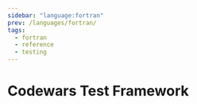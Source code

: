 ```yaml
---
sidebar: "language:fortran"
prev: /languages/fortran/
tags:
  - fortran
  - reference
  - testing
---
```


# Codewars Test Framework

<!--
TODO: Finish this reference
TODO: Add tutorial and link to it
TODO: Add any recipes and link to them
-->
